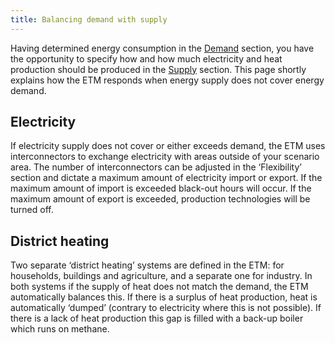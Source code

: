 ```yaml
---
title: Balancing demand with supply
---
```


Having determined energy consumption in the [Demand](https://pro.energytransitionmodel.com/scenario/demand/households/population-and-housing-stock) section, you have the opportunity to specify how and how much electricity and heat production should be produced in the [Supply](https://pro.energytransitionmodel.com/scenario/supply/electricity/coal-plants) section. This page shortly explains how the ETM responds when energy supply does not cover energy demand.  

## Electricity
If electricity supply does not cover or either exceeds demand, the ETM uses interconnectors to exchange electricity with areas outside of your scenario area. The number of interconnectors can be adjusted in the ‘Flexibility’ section and dictate a maximum amount of electricity import or export. If the maximum amount of import is exceeded black-out hours will occur. If the maximum amount of export is exceeded, production technologies will be turned off. 

## District heating
Two separate ‘district heating’ systems are defined in the ETM: for households, buildings and agriculture, and a separate one for industry. In both systems if the supply of heat does not match the demand, the ETM automatically balances this. If there is a surplus of heat production, heat is automatically ‘dumped’ (contrary to electricity where this is not possible). If there is a lack of heat production this gap is filled with a back-up boiler which runs on methane.  
